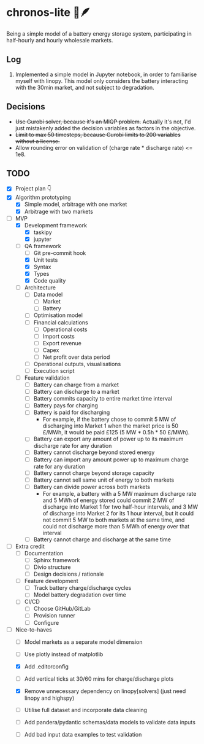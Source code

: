 # chronos-lite 🔋🪶

Being a simple model of a battery energy storage system, participating in half-hourly and hourly wholesale markets.

## Log

1. Implemented a simple model in Jupyter notebook, in order to familiarise myself with linopy.
    This model only considers the battery interacting with the 30min market, and not subject to degradation.

## Decisions

- ~~Use Gurobi solver, because it's an MIQP problem.~~ Actually it's not, I'd just mistakenly added the decision
    variables as factors in the objective.
- ~~Limit to max 50 timesteps, because Gurobi limits to 200 variables without a license.~~
- Allow rounding error on validation of (charge rate * discharge rate) <= 1e8.

## TODO

- [x] Project plan 👇
- [x] Algorithm prototyping
    - [x] Simple model, arbitrage with one market
    - [x] Arbitrage with two markets
- [ ] MVP
    - [x] Development framework
        - [x] taskipy
        - [x] jupyter
    - [ ] QA framework
        - [ ] Git pre-commit hook
        - [x] Unit tests
        - [x] Syntax
        - [x] Types
        - [x] Code quality
    - [ ] Architecture
        - [ ] Data model
            - [ ] Market
            - [ ] Battery
        - [ ] Optimisation model
        - [ ] Financial calculations
            - [ ] Operational costs
            - [ ] Import costs
            - [ ] Export revenue
            - [ ] Capex
            - [ ] Net profit over data period
        - [ ] Operational outputs, visualisations
        - [ ] Execution script
    - [ ] Feature validation
        - [ ] Battery can charge from a market
        - [ ] Battery can discharge to a market
        - [ ] Battery commits capacity to entire market time interval
        - [ ] Battery pays for charging
        - [ ] Battery is paid for discharging
            - For example, if the battery chose to commit 5 MW of discharging into Market 1 when the market price is
                50 £/MWh, it would be paid £125 (5 MW * 0.5h * 50 £/MWh).
        - [ ] Battery can export any amount of power up to its maximum discharge rate for any duration
        - [ ] Battery cannot discharge beyond stored energy
        - [ ] Battery can import any amount power up to maximum charge rate for any duration
        - [ ] Battery cannot charge beyond storage capacity
        - [ ] Battery cannot sell same unit of energy to both markets
        - [ ] Battery can divide power across both markets
            - For example, a battery with a 5 MW maximum discharge rate and 5 MWh of energy stored
                could commit 2 MW of discharge into Market 1 for two half-hour intervals, and 3 MW of
                discharge into Market 2 for its 1 hour interval, but it could not commit 5 MW to both markets at
                the same time, and could not discharge more than 5 MWh of energy over that interval
        - [ ] Battery cannot charge and discharge at the same time
- [ ] Extra credit
    - [ ] Documentation
        - [ ] Sphinx framework
        - [ ] Divio structure
        - [ ] Design decisions / rationale
    - [ ] Feature development
        - [ ] Track battery charge/discharge cycles
        - [ ] Model battery degradation over time
    - [ ] CI/CD
        - [ ] Choose GitHub/GitLab
        - [ ] Provision runner
        - [ ] Configure
- [ ] Nice-to-haves
    - [ ] Model markets as a separate model dimension
    - [ ] Use plotly instead of matplotlib
    - [x] Add .editorconfig
    - [ ] Add vertical ticks at 30/60 mins for charge/discharge plots
    - [x] Remove unnecessary dependency on linopy[solvers] (just need linopy and highspy)
    - [ ] Utilise full dataset and incorporate data cleaning
    - [ ] Add pandera/pydantic schemas/data models to validate data inputs
    - [ ] Add bad input data examples to test validation

